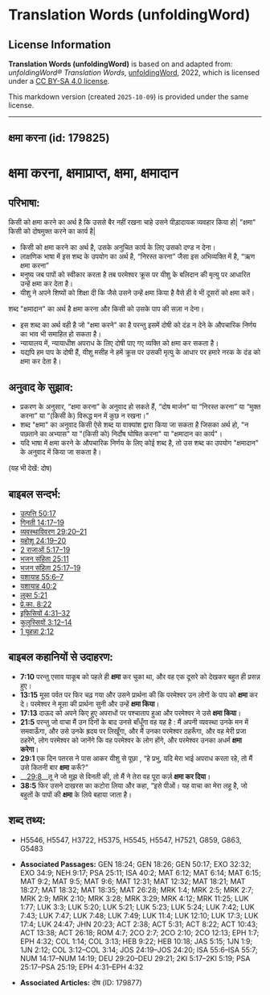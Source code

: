 # Translation Words (unfoldingWord)

## License Information

**Translation Words (unfoldingWord)** is based on and adapted from: _unfoldingWord® Translation Words_, [unfoldingWord](https://unfoldingword.org/utw), 2022, which is licensed under a [CC BY-SA 4.0 license](https://creativecommons.org/licenses/by-sa/4.0/legalcode.en).

This markdown version (created `2025-10-09`) is provided under the same license.



--------------------------------

## क्षमा करना (id: 179825)

क्षमा करना, क्षमाप्राप्त, क्षमा, क्षमादान
=========================================

परिभाषा:
--------

किसी को क्षमा करने का अर्थ है कि उससे बैर नहीं रखना चाहे उसने पीड़ादायक व्यवहार किया हो\| "क्षमा" किसी को दोषमुक्त करने का कार्य है\|

* किसी को क्षमा करने का अर्थ है, उसके अनुचित कार्य के लिए उसको दण्ड न देना।
* लाक्षणिक भाषा में इस शब्द के उपयोग का अर्थ है, “निरस्त करना” जैसा इस अभिव्यक्ति में है, “ऋण क्षमा करना”
* मनुष्य जब पापों को स्वीकार करता है तब परमेश्वर क्रूस पर यीशु के बलिदान की मृत्यु पर आधारित उन्हें क्षमा कर देता है।
* यीशु ने अपने शिष्यों को शिक्षा दी कि जैसे उसने उन्हें क्षमा किया है वैसे ही वे भी दूसरों को क्षमा करें।

शब्द "क्षमादान" का अर्थ है क्षमा करना और किसी को उसके पाप की सज़ा न देना।

* इस शब्द का अर्थ वही है जो "क्षमा करने" का है परन्तु इसमें दोषी को दंड न देने के औपचारिक निर्णय का भाव भी समाहित हो सकता है।
* न्यायालय में, न्यायाधीश अपराध के लिए दोषी पाए गए व्यक्ति को क्षमा कर सकता है।
* यद्यपि हम पाप के दोषी हैं, यीशु मसीह ने हमें क्रूस पर उसकी मृत्यु के आधार पर हमारे नरक के दंड को क्षमा कर देता है।

अनुवाद के सुझाव:
----------------

* प्रकरण के अनुसार, “क्षमा करना” के अनुवाद हो सकते हैं, “दोष मार्जन” या “निरस्त करना” या “मुक्त करना” या “(किसी के) विरूद्ध मन में कुछ न रखना।"
* शब्द "क्षमा" का अनुवाद किसी ऐसे शब्द या वाक्यांश द्वारा किया जा सकता है जिसका अर्थ हो, "न पछताने का अभ्यास" या "(किसी को) निर्दोष घोषित करना" या "क्षमादान का कार्य"।
* यदि भाषा में क्षमा करने के औपचारिक निर्णय के लिए कोई शब्द है, तो उस शब्द का उपयोग "क्षमादान" के अनुवाद में किया जा सकता है।

(यह भी देखें: दोष)

बाइबल सन्दर्भ:
--------------

* [उत्पत्ति 50:17](https://ref.ly/Gen50:17)
* [गिनती 14:17–19](https://ref.ly/Num0:0)
* [व्यवस्थाविवरण 29:20–21](https://ref.ly/Deut29:20-Deut29:21)
* [यहोशू 24:19–20](https://ref.ly/Josh24:19-Josh24:20)
* [2 राजाओं 5:17–19](https://ref.ly/2Kgs0:0)
* [भजन संहिता 25:11](rc://*/tn/help/psa/025/011)
* [भजन संहिता 25:17–19](rc://*/tn/help/psa/025/017)
* [यशायाह 55:6–7](https://ref.ly/Isa55:6-Isa55:7)
* [यशायाह 40:2](https://ref.ly/Isa0:0)
* [लूका 5:21](https://ref.ly/Luke5:21)
* [प्रे.का. 8:22](https://ref.ly/Acts8:22)
* [इफिसियों 4:31–32](https://ref.ly/Eph4:31-Eph4:32)
* [कुलुस्सियों 3:12–14](https://ref.ly/Col3:12-Col3:14)
* [1 यूहन्ना 2:12](https://ref.ly/1John0:0)

बाइबल कहानियों से उदाहरण:
-------------------------

* **7:10** परन्तु एसाव याकूब को पहले ही **क्षमा** कर चुका था, और वह एक दूसरे को देखकर बहुत ही प्रसन्न हुए।
* **13:15** मूसा पर्वत पर फिर चढ़ गया और उसने प्रार्थना की कि परमेश्वर उन लोगों के पाप को **क्षमा** कर दे। परमेश्वर ने मूसा की प्रार्थना सुनी और उन्हें **क्षमा किया**।
* **17:13** दाऊद को अपने किए हुए अपराधों पर पश्चाताप हुआ और परमेश्वर ने उसे **क्षमा किया**।
* **21:5** परन्तु जो वाचा मैं उन दिनों के बाद उनसे बाँधूँगा वह यह है : मैं अपनी व्यवस्था उनके मन में समवाऊँगा, और उसे उनके ह्रदय पर लिखूँगा, और मैं उनका परमेश्वर ठहरूँगा, और वह मेरी प्रजा ठहरेंगे, लोग परमेश्वर को जानेंगे कि वह परमेश्वर के लोग होंगे, और परमेश्वर उनका अधर्म **क्षमा करेगा**।
* **29:1** एक दिन पतरस ने पास आकर यीशु से पूछा , “हे प्रभु, यदि मेरा भाई अपराध करता रहे, तो मैं उसे कितनी बार **क्षमा** करूँ?”
* \_\_[29:8](rc://*/tn/help/obs/29/08)\_\_तू ने जो मुझ से विनती की, तो मैं ने तेरा वह पूरा कर्ज़ **क्षमा कर दिया**।
* **38:5** फिर उसने दाखरस का कटोरा लिया और कहा, “इसे पीओं। यह वाचा का मेरा लहू है, जो बहुतों के पापों की **क्षमा** के लिये बहाया जाता है।

शब्द तथ्य:
----------

* H5546, H5547, H3722, H5375, H5545, H5547, H7521, G859, G863, G5483

* **Associated Passages:** GEN 18:24; GEN 18:26; GEN 50:17; EXO 32:32; EXO 34:9; NEH 9:17; PSA 25:11; ISA 40:2; MAT 6:12; MAT 6:14; MAT 6:15; MAT 9:2; MAT 9:5; MAT 9:6; MAT 12:31; MAT 12:32; MAT 18:21; MAT 18:27; MAT 18:32; MAT 18:35; MAT 26:28; MRK 1:4; MRK 2:5; MRK 2:7; MRK 2:9; MRK 2:10; MRK 3:28; MRK 3:29; MRK 4:12; MRK 11:25; LUK 1:77; LUK 3:3; LUK 5:20; LUK 5:21; LUK 5:23; LUK 5:24; LUK 7:42; LUK 7:43; LUK 7:47; LUK 7:48; LUK 7:49; LUK 11:4; LUK 12:10; LUK 17:3; LUK 17:4; LUK 24:47; JHN 20:23; ACT 2:38; ACT 5:31; ACT 8:22; ACT 10:43; ACT 13:38; ACT 26:18; ROM 4:7; 2CO 2:7; 2CO 2:10; 2CO 12:13; EPH 1:7; EPH 4:32; COL 1:14; COL 3:13; HEB 9:22; HEB 10:18; JAS 5:15; 1JN 1:9; 1JN 2:12; COL 3:12–COL 3:14; JOS 24:19–JOS 24:20; ISA 55:6–ISA 55:7; NUM 14:17–NUM 14:19; DEU 29:20–DEU 29:21; 2KI 5:17–2KI 5:19; PSA 25:17–PSA 25:19; EPH 4:31–EPH 4:32
* **Associated Articles:** दोष (ID: 179877)

